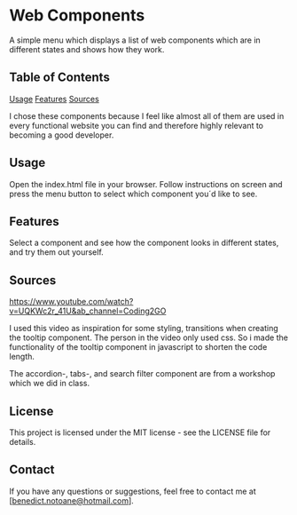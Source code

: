 # Web Components

A simple menu which displays a list of web components which are in different states and shows how they work.

## Table of Contents

[Usage](#usage)
[Features](#features)
[Sources](#sources)

I chose these components because I feel like almost all of them are used in every functional website you can find and therefore highly relevant to becoming a good developer.

## Usage

Open the index.html file in your browser.
Follow instructions on screen and press the menu button to select which component you´d like to see.

## Features

Select a component and see how the component looks in different states, and try them out yourself.

## Sources

https://www.youtube.com/watch?v=UQKWc2r_41U&ab_channel=Coding2GO

I used this video as inspiration for some styling, transitions when creating the tooltip component. The person in the video only used css. So i made the functionality of the tooltip component in javascript to shorten the code length.

The accordion-, tabs-, and search filter component are from a workshop which we did in class.

## License

This project is licensed under the MIT license - see the LICENSE file for details.

## Contact

If you have any questions or suggestions, feel free to contact me at [benedict.notoane@hotmail.com].
